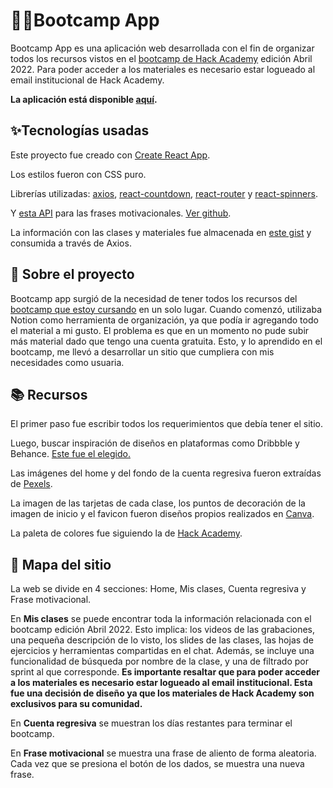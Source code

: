 # 👩‍💻Bootcamp App
Bootcamp App es una aplicación web desarrollada con el fin de organizar todos los recursos vistos en el [bootcamp de Hack Academy](https://ha.dev/cursos/coding-bootcamp) edición Abril 2022. Para poder acceder a los materiales es necesario estar logueado al email institucional de Hack Academy.

**La aplicación está disponible [aquí](https://bootcampapp.netlify.app/).**


## ✨Tecnologías usadas
Este proyecto fue creado con [Create React App](https://github.com/facebook/create-react-app). 

Los estilos fueron con CSS puro. 

Librerías utilizadas: 
    [axios](https://www.npmjs.com/package/axios),
    [react-countdown](https://www.npmjs.com/package/react-countdown), 
    [react-router](https://reactrouter.com/) y 
    [react-spinners](https://www.npmjs.com/package/react-spinners).

Y [esta API](https://type.fit/api/quotes) para las frases motivacionales. [Ver github](https://github.com/ssokurenko/quotes-react-app).

La información con las clases y materiales fue almacenada en [este gist](https://gist.github.com/flofal/e625dcdf0ff1568e859ebaf99b211607) y consumida a través de Axios.


## 📝 Sobre el proyecto
Bootcamp app surgió de la necesidad de tener todos los recursos del [bootcamp que estoy cursando](https://ha.dev/cursos/coding-bootcamp) en un solo lugar. Cuando comenzó, utilizaba Notion como herramienta de organización, ya que podía ir agregando todo el material a mi gusto. El problema es que en un momento no pude subir más material dado que tengo una cuenta gratuita. Esto, y lo aprendido en el bootcamp, me llevó a desarrollar un sitio que cumpliera con mis necesidades como usuaria.


## 📚 Recursos
El primer paso fue escribir todos los requerimientos que debía tener el sitio. 

Luego, buscar inspiración de diseños en plataformas como Dribbble y Behance. [Este fue el elegido.](https://dribbble.com/shots/15268795-Learning-platform-Web-app)

Las imágenes del home y del fondo de la cuenta regresiva fueron extraídas de [Pexels](https://www.pexels.com/es-es/@thisisengineering/).

La imagen de las tarjetas de cada clase, los puntos de decoración de la imagen de inicio y el favicon fueron diseños propios realizados en [Canva](https://canva.com/).

La paleta de colores fue siguiendo la de [Hack Academy](https://ha.dev/).


## 🧭 Mapa del sitio
La web se divide en 4 secciones: Home, Mis clases, Cuenta regresiva y Frase motivacional. 

En **Mis clases** se puede encontrar toda la información relacionada con el bootcamp edición Abril 2022. Esto implica: los videos de las grabaciones, una pequeña descripción de lo visto, los slides de las clases, las hojas de ejercicios y herramientas compartidas en el chat. Además, se incluye una funcionalidad de búsqueda por nombre de la clase, y una de filtrado por sprint al que corresponde. **Es importante resaltar que para poder acceder a los materiales es necesario estar logueado al email institucional. Esta fue una decisión de diseño ya que los materiales de Hack Academy son exclusivos para su comunidad.**

En **Cuenta regresiva** se muestran los días restantes para terminar el bootcamp.

En **Frase motivacional** se muestra una frase de aliento de forma aleatoria. Cada vez que se presiona el botón de los dados, se muestra una nueva frase. 
